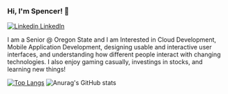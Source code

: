 ### Hi, I'm Spencer! 👋
[![Linkedin](https://i.stack.imgur.com/gVE0j.png) LinkedIn](https://www.linkedin.com/in/spencer-schibig-7b4324209/)
&nbsp;

I am a Senior @ Oregon State and I am Interested in Cloud Development, Mobile Application Development, designing usable and interactive user interfaces, and understanding how different people interact with changing technologies. I also enjoy gaming casually, investings in stocks, and learning new things!

[![Top Langs](https://github-readme-stats.vercel.app/api/top-langs/?username=spencerbig&hide=SCSS&layout=compact)](https://github.com/anuraghazra/github-readme-stats)
![Anurag's GitHub stats](https://github-readme-stats.vercel.app/api?username=spencerbig&show_icons=true&count_private=true&border_radius=50)


<!--
**spencerbig/spencerbig** is a ✨ _special_ ✨ repository because its `README.md` (this file) appears on your GitHub profile.
